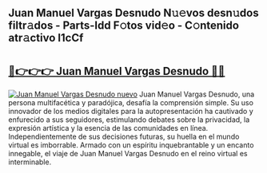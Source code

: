## Juan Manuel Vargas Desnudo N𝚞𝚎vos desn𝚞dos filtr𝚊dos - Parts-Idd F𝚘tos vid𝚎o - C𝚘ntenido atr𝚊ctivo l1cCf

# <h2><a href="http://mb7asqy.tromn.icu/?c=Juan+Manuel+Vargas+Desnudo">🔗👉👉👉 Juan Manuel Vargas Desnudo 🔗🔗</a></h2>

[![Juan Manuel Vargas Desnudo nuevo](https://i.imgur.com/pEAQMta.gif)](http://mb7asqy.tromn.icu/?c=Juan+Manuel+Vargas+Desnudo)
Juan Manuel Vargas Desnudo, una persona multifacética y paradójica, desafía la comprensión simple. Su uso innovador de los medios digitales para la autopresentación ha cautivado y enfurecido a sus seguidores, estimulando debates sobre la privacidad, la expresión artística y la esencia de las comunidades en línea. Independientemente de sus decisiones futuras, su huella en el mundo virtual es imborrable. Armado con un espíritu inquebrantable y un encanto innegable, el viaje de Juan Manuel Vargas Desnudo en el reino virtual es interminable.

